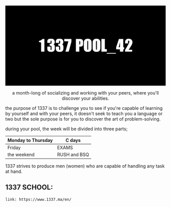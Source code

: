 <p align="center">
<img src="1337_POOL_42.png" align="center"/>
</p>

<P align="center"> a month-long of socializing and working with your peers, where you'll discover your abilities. 

the purpose of 1337 is to challenge you to see if you're capable of learning by yourself and with your peers, it doesn't seek to teach you a language or two but the sole purpose is for you to discover the art of problem-solving.

during your pool, the week will be divided into three parts;
</p>


|Monday to Thursday | C days |
| ----------- | ----------- |
| Friday | EXAMS |
| the weekend | RUSH and BSQ |


1337 strives to produce men (women) who are capable of handling any task at hand.

## 1337 SCHOOL: 
    link: https://www.1337.ma/en/
